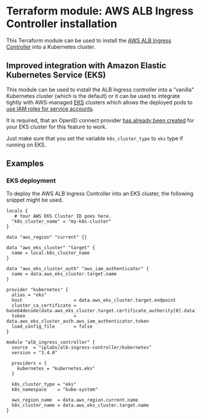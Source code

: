 # Terraform module: AWS ALB Ingress Controller installation

This Terraform module can be used to install the [AWS ALB Ingress Controller](https://github.com/kubernetes-sigs/aws-alb-ingress-controller)
into a Kubernetes cluster.

## Improved integration with Amazon Elastic Kubernetes Service (EKS)

This module can be used to install the ALB Ingress controller into a "vanilla" Kubernetes cluster (which is the default)
or it can be used to integrate tightly with AWS-managed [EKS](https://aws.amazon.com/eks/) clusters which allows the deployed pods to
[use IAM roles for service accounts](https://docs.aws.amazon.com/eks/latest/userguide/enable-iam-roles-for-service-accounts.html).

It is required, that an OpenID connect provider [has already been created](https://www.terraform.io/docs/providers/aws/r/eks_cluster.html#example-iam-role-for-eks-cluster) for your EKS cluster for this feature to work.

Just make sure that you set the variable `k8s_cluster_type` to `eks` type if running on EKS.

## Examples

### EKS deployment

To deploy the AWS ALB Ingress Controller into an EKS cluster, the following
snippet might be used.

```hcl
locals {
   # Your AWS EKS Cluster ID goes here.
  "k8s_cluster_name" = "my-k8s-cluster"
}

data "aws_region" "current" {}

data "aws_eks_cluster" "target" {
  name = local.k8s_cluster_name
}

data "aws_eks_cluster_auth" "aws_iam_authenticator" {
  name = data.aws_eks_cluster.target.name
}

provider "kubernetes" {
  alias = "eks"
  host                   = data.aws_eks_cluster.target.endpoint
  cluster_ca_certificate = base64decode(data.aws_eks_cluster.target.certificate_authority[0].data)
  token                  = data.aws_eks_cluster_auth.aws_iam_authenticator.token
  load_config_file       = false
}

module "alb_ingress_controller" {
  source  = "iplabs/alb-ingress-controller/kubernetes"
  version = "3.4.0"

  providers = {
    kubernetes = "kubernetes.eks"
  }

  k8s_cluster_type = "eks"
  k8s_namespace    = "kube-system"

  aws_region_name  = data.aws_region.current.name
  k8s_cluster_name = data.aws_eks_cluster.target.name
}
```
